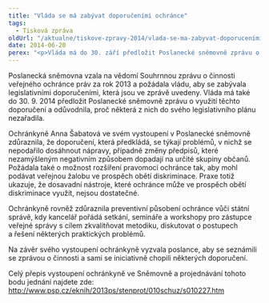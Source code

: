 ```yaml
---
title: "Vláda se má zabývat doporučeními ochránce"
tags:
  - Tisková zpráva
oldUrl: "/aktualne/tiskove-zpravy-2014/vlada-se-ma-zabyvat-doporucenimi-ochrance"
date: 2014-06-20
perex: "<p>Vláda má do 30. září předložit Poslanecké sněmovně zprávu o tom, jak se zabývala legislativními doporučeními uvedenými v Souhrnné zprávě o činnosti ochránce za rok 2013.</p>"
---
```


<!-- imported from the old website -->

<p>Poslanecká sněmovna vzala na vědomí Souhrnnou zprávu o činnosti veřejného ochránce práv za rok 2013 a požádala vládu, aby se zabývala legislativními doporučeními, která jsou ve zprávě uvedeny. Vláda má také do 30. 9. 2014 předložit Poslanecké sněmovně zprávu o využití těchto doporučení a odůvodnila, proč některá z nich do svého legislativního plánu nezařadila.</p><p>Ochránkyně Anna Šabatová ve svém vystoupení v Poslanecké sněmovně zdůraznila, že doporučení, která předkládá, se týkají problémů, v nichž se nepodařilo dosáhnout nápravy, případně změny předpisů, které nezamýšleným negativním způsobem dopadají na určité skupiny občanů. Požádala také o možnost rozšíření pravomocí ochránce tak, aby mohl podávat veřejnou žalobu ve prospěch obětí diskriminace. Praxe totiž ukazuje, že dosavadní nástroje, které ochránce může ve prospěch obětí diskriminace využít, nejsou dostatečné.</p><p>Ochránkyně rovněž zdůraznila preventivní působení ochránce vůči státní správě, kdy kancelář pořádá setkání, semináře a workshopy pro zástupce veřejné správy s cílem zkvalitňovat metodiku, diskutovat o postupech a řešení některých praktických problémů.</p><p>Na závěr svého vystoupení ochránkyně vyzvala poslance, aby se seznámili se zprávou o činnosti a sami se iniciativně chopili některých doporučení.</p><p>Celý přepis vystoupení ochránkyně ve Sněmovně a projednávání tohoto bodu jednání najdete zde: <a title="Otevření do nového okna" href="http://www.psp.cz/eknih/2013ps/stenprot/010schuz/s010227.htm" target="_blank">http://www.psp.cz/eknih/2013ps/stenprot/010schuz/s010227.htm</a> </p>
